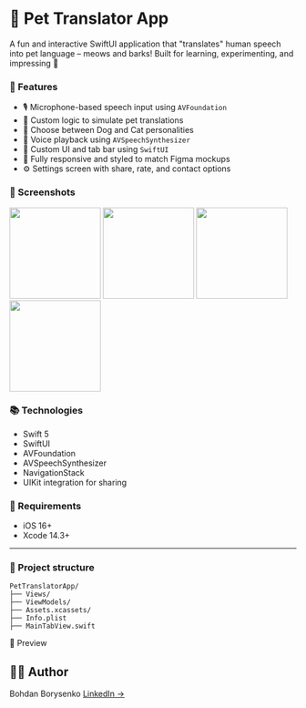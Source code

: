 # 🐾 Pet Translator App

A fun and interactive SwiftUI application that "translates" human speech into pet language – meows and barks! Built for learning, experimenting, and impressing 🚀

### 🧩 Features

- 🎙 Microphone-based speech input using `AVFoundation`
- 🧠 Custom logic to simulate pet translations
- 🐶 Choose between Dog and Cat personalities
- 📣 Voice playback using `AVSpeechSynthesizer`
- 🧼 Custom UI and tab bar using `SwiftUI`
- 🎨 Fully responsive and styled to match Figma mockups
- ⚙️ Settings screen with share, rate, and contact options

### 📱 Screenshots

<p float="left">
  <img src="Assets/translator.png" width="160">
  <img src="Assets/process.png" width="160">
  <img src="Assets/result.png" width="160">
  <img src="Assets/settings.png" width="160">
</p>

### 📚 Technologies

- Swift 5
- SwiftUI
- AVFoundation
- AVSpeechSynthesizer
- NavigationStack
- UIKit integration for sharing

### 🔧 Requirements

- iOS 16+
- Xcode 14.3+

---

### 💼 Project structure

```
PetTranslatorApp/
├── Views/
├── ViewModels/
├── Assets.xcassets/
├── Info.plist
├── MainTabView.swift
```
📸 Preview

## 🧑‍💻 Author

Bohdan Borysenko
[LinkedIn →](https://www.linkedin.com/in/bohdan-borysenko-11a104246/)  
